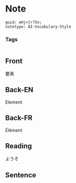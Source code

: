 # Note
```
guid: eHj<}r?5n;
notetype: AI-Vocabulary-Style
```

### Tags
```
```

## Front
要素

## Back-EN
Element

## Back-FR
Élément

## Reading
ようそ

## Sentence

